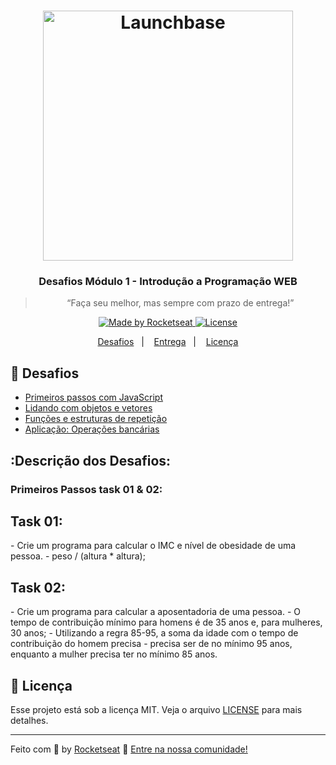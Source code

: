 <h1 align="center">
    <img alt="Launchbase" src="https://storage.googleapis.com/golden-wind/bootcamp-launchbase/logo.png" width="400px" />
</h1>

<h3 align="center">
  Desafios Módulo 1 - Introdução a Programação WEB
</h3>

<blockquote align="center">“Faça seu melhor, mas sempre com prazo de entrega!”</blockquote>

<p align="center">

  <a href="https://rocketseat.com.br">
    <img alt="Made by Rocketseat" src="https://img.shields.io/badge/made%20by-Rocketseat-%23F8952D">
  </a>

  <a href="LICENSE" >
    <img alt="License" src="https://img.shields.io/badge/license-MIT-%23F8952D">
  </a>

</p>

<p align="center">
  <a href="#rocket-desafios">Desafios</a>&nbsp;&nbsp;&nbsp;|&nbsp;&nbsp;&nbsp;
  <a href="#calendar-entrega">Entrega</a>&nbsp;&nbsp;&nbsp;|&nbsp;&nbsp;&nbsp;
  <a href="#memo-licença">Licença</a>
</p>

## :rocket: Desafios

- [Primeiros passos com JavaScript](Desafios/01-primeirosPassosComJs.js)
- [Lidando com objetos e vetores](desafios/01-2-lidando-com-objetos-e-vetores.md)
- [Funções e estruturas de repetição](desafios/01-3-funcoes-e-estruturas-de-repeticao.md)
- [Aplicação: Operações bancárias](desafios/01-4-aplicacao-operacoes-bancarias.md)

## :Descrição dos Desafios: 
<h3>Primeiros Passos task 01 & 02:</h3>
    <h2>Task 01:</h2>
        - Crie um programa para calcular o IMC e nível de obesidade de uma pessoa.
        - peso / (altura * altura);
    <h2>Task 02:</h2>
        - Crie um programa para calcular a aposentadoria de uma pessoa.</n>
        - O tempo de contribuição mínimo para homens é de 35 anos e, para mulheres, 30 anos;</n>
        - Utilizando a regra 85-95, a soma da idade com o tempo de contribuição do homem precisa</n>
        - precisa ser de no mínimo 95 anos, enquanto a mulher precisa ter no mínimo 85 anos.</n>
        
## :memo: Licença

Esse projeto está sob a licença MIT. Veja o arquivo [LICENSE](/LICENSE) para mais detalhes.

---

Feito com :purple_heart: by [Rocketseat](https://rocketseat.com.br) :wave: [Entre na nossa comunidade!](https://discordapp.com/invite/gCRAFhc)
